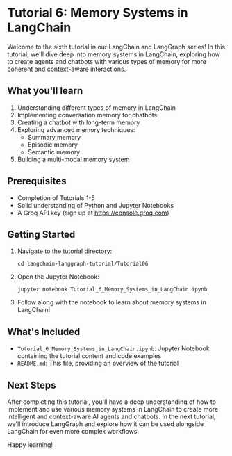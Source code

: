# Tutorial 6: Memory Systems in LangChain

Welcome to the sixth tutorial in our LangChain and LangGraph series! In this tutorial, we'll dive deep into memory systems in LangChain, exploring how to create agents and chatbots with various types of memory for more coherent and context-aware interactions.

## What you'll learn

1. Understanding different types of memory in LangChain
2. Implementing conversation memory for chatbots
3. Creating a chatbot with long-term memory
4. Exploring advanced memory techniques:
   - Summary memory
   - Episodic memory
   - Semantic memory
5. Building a multi-modal memory system

## Prerequisites

- Completion of Tutorials 1-5
- Solid understanding of Python and Jupyter Notebooks
- A Groq API key (sign up at https://console.groq.com)

## Getting Started

1. Navigate to the tutorial directory:
   ```
   cd langchain-langgraph-tutorial/Tutorial06
   ```
2. Open the Jupyter Notebook:
   ```
   jupyter notebook Tutorial_6_Memory_Systems_in_LangChain.ipynb
   ```

3. Follow along with the notebook to learn about memory systems in LangChain!

## What's Included

- `Tutorial_6_Memory_Systems_in_LangChain.ipynb`: Jupyter Notebook containing the tutorial content and code examples
- `README.md`: This file, providing an overview of the tutorial

## Next Steps

After completing this tutorial, you'll have a deep understanding of how to implement and use various memory systems in LangChain to create more intelligent and context-aware AI agents and chatbots. In the next tutorial, we'll introduce LangGraph and explore how it can be used alongside LangChain for even more complex workflows.

Happy learning!